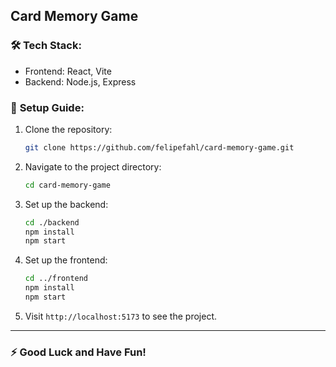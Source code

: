 ## Card Memory Game

### 🛠️ **Tech Stack:**

- Frontend: React, Vite
- Backend: Node.js, Express

### 🚀 **Setup Guide:**

1. Clone the repository:
   ```bash
   git clone https://github.com/felipefahl/card-memory-game.git
   ```
2. Navigate to the project directory:
   ```bash
   cd card-memory-game
   ```
3. Set up the backend:
   ```bash
   cd ./backend
   npm install
   npm start
   ```
4. Set up the frontend:
   ```bash
   cd ../frontend
   npm install
   npm start
   ```
5. Visit `http://localhost:5173` to see the project.

---

### ⚡ **Good Luck and Have Fun!**
